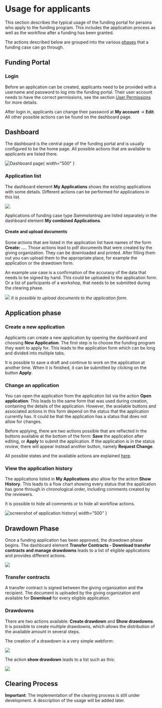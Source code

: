# Usage for applicants

This section describes the typical usage of the funding portal for persons who apply to the funding program. This includes the application process as well as the workflow after a funding has been granted.

The actions described below are grouped into the various [phases](./usage.md#phases-of-a-funding-case) that a funding case can go through.

## Funding Portal

### Login

Before an application can be created, applicants need to be provided with a username and password to log into the funding portal.  Their user account needs to have the correct permissions, see the section [User Permissions](../administration/user-permissions.md) for more details.

After login in, applicants can change their password at **My account** → **Edit**. All other possible actions can be found on the dashboard page.

## Dashboard

The dashboard is the central page of the funding portal and is usually configured to be the home page. All possible actions that are available to applicants are listed there.

![Dashboard page](.././img/drupal_dashboard.png){ width="500" }

### Application list

The dashboard element **My Applications**  shows the existing applications with some details. Different actions can be performed for applications in this list.

![](../img/drupal_application_list.png)

Applications of funding case type _Sammelantrag_ are listed separately in the dashboard element **My combined Applications**.

#### Create and upload documents

Some actions that are listed in the application list have names of the form **Create: ...**. Those actions lead to pdf documents that were created by the giving organization. They can be downloaded and printed. After filling them out you can upload them to the appropriate place, for example the application or the drawdown form.

An example use case is a confirmation of the accuracy of the data that needs to be signed by hand. This could be uploaded to the application form. Or a list of participants of a workshop, that needs to be submitted during the clearing phase.

![](../img/drupal_application_upload_document.png)
_It is possible to upload documents to the application form._

## Application phase

### Create a new application

Applicants can create a new application by opening the dashboard and choosing **New Application**. The first step is to choose the funding program they want to apply for. This leads to the application form which can be long and divided into multiple tabs.

It is possible to save a draft and continue to work on the application at another time. When it is finished, it can be submitted by clicking on the button **Apply**.


### Change an application

You can open the application from the application list via the action **Open application**. This leads to the same form that was used during creation, containing the details of the application. However, the available buttons and associated actions in this form depend on the status that the application currently has. It could be that the application has a status that does not allow for changes.

Before applying, there are two actions possible that are reflected in the buttons available at the bottom of the form: **Save** the application after editing, or **Apply** to submit the application. If the application is in the status _review_, there will appear instead another button, namely **Request Change**.

All possible states and the available actions are explained [here](./application-states.md).

### View the application history

The applications listed in **My Applications** also allow for the action **Show History**. This leads to a flow chart showing every status that the application has gone through in chronological order, including comments created by the reviewers.

It is possible to hide all comments or to hide all workflow actions.

![screenshot of application history](../img/drupal_application_history.png){ width="500" }

## Drawdown Phase

Once a funding application has been approved, the drawdown phase begins. The dashboard element **Transfer Contracts -
Download transfer contracts and manage drawdowns** leads to a list of eligible applications and provides different actions.

![](../img/drupal_transfercontract_list.png)

### Transfer contracts

A transfer contract is signed between the giving organization and the recipient. The document is uploaded by the giving
organization and available for **Download** for every eligible application.

### Drawdowns

There are two actions available: **Create drawdown** and **Show drawdowns**. It is possible to create multiple drawdowns, which allows the distribution of the available amount in several steps.

The creation of a drawdown is a very simple webform:

![](../img/drupal_drawdown_create.png)

The action **show drawdown** leads to a list such as this:

![](../img/drupal_drawdown_show.png)

## Clearing Process

**Important**: The implementation of the clearing process is still under development. A description of the usage will be added later.







